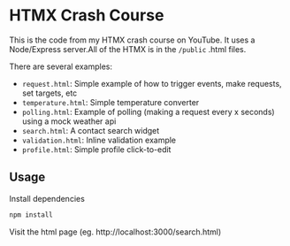 # HTMX Crash Course

This is the code from my HTMX crash course on YouTube. It uses a Node/Express server.All of the HTMX is in the `/public` .html files.

There are several examples:

- `request.html`: Simple example of how to trigger events, make requests, set targets, etc
- `temperature.html`: Simple temperature converter
- `polling.html`: Example of polling (making a request every x seconds) using a mock weather api
- `search.html`: A contact search widget
- `validation.html`: Inline validation example
- `profile.html`: Simple profile click-to-edit

## Usage

Install dependencies

```bash
npm install
```

Visit the html page (eg. http://localhost:3000/search.html)
